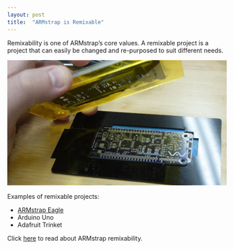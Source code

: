 ```yaml
---
layout: post
title:  "ARMstrap is Remixable"
---
```

Remixability is one of ARMstrap’s core values. A remixable project is a project that can easily be changed and re-purposed to suit different needs.

![ARMstrap OX Stencil Pullaway](/img/posts/2013/11/armstrap-ox-stencil-pullaway.jpg)

Examples of remixable projects:

* [ARMstrap Eagle][1]
* Arduino Uno
* Adafruit Trinket

Click [here][2] to read about ARMstrap remixability.

[1]: /eagle
[2]: http://armstrap.org/about/core-values/armstrap-is-remixable/
